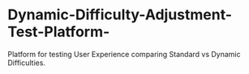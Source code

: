 # Dynamic-Difficulty-Adjustment-Test-Platform-
Platform for testing User Experience comparing Standard vs Dynamic Difficulties.
